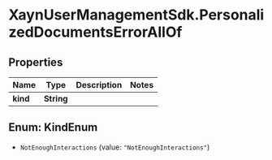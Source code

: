 # XaynUserManagementSdk.PersonalizedDocumentsErrorAllOf

## Properties

Name | Type | Description | Notes
------------ | ------------- | ------------- | -------------
**kind** | **String** |  | 



## Enum: KindEnum


* `NotEnoughInteractions` (value: `"NotEnoughInteractions"`)




